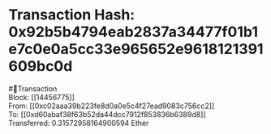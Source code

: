 
Transaction Hash: 0x92b5b4794eab2837a34477f01b1e7c0e0a5cc33e965652e9618121391609bc0d
====================================================================================
  
#💸Transaction  
Block: [[14456775]]  
From: [[0xc02aaa39b223fe8d0a0e5c4f27ead9083c756cc2]]  
To: [[0xd60abaf38f63b52da44dcc7912f853836b6389d8]]  
Transferred: 0.31572958164900594 Ether